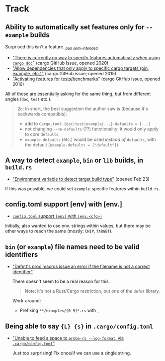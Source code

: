# Track

## Ability to automatically set features only for `--example` builds

Surprised this isn't a feature. <sub>*pun semi-intended*</sub>

- ["There is currently no way to specify features automatically when using `cargo doc`"](https://github.com/rust-lang/cargo/issues/8905) (cargo GitHub Issue, opened 2020)
- ["Allow dependencies that only apply to specific cargo targets (bin, example, etc.)"](https://github.com/rust-lang/cargo/issues/1982) (cargo GitHub issue; opened 2015)
- ["Activating features for tests/benchmarks"](https://github.com/rust-lang/cargo/issues/2911) (cargo GitHub issue, opened 2016)

All of those are essentially asking for the same thing, but from different angles (`doc`, `test` etc.).

>2c:
>In short, the best suggestion the author saw is (because it's backwards compatible):
>
>- add to `Cargo.toml`: `{doc|test|example|...}-defaults = [...]`
>- not changing `--no-defaults` (??) functionality; it would only apply to core `defaults`
>- `example-defaults` (etc.) would be used *instead of* `defaults`, with the default (`example-defaults = ["default"]`)


## A way to detect `example`, `bin` or `lib` builds, in `build.rs`

- ["Environment variable to detect target build type"](https://github.com/rust-lang/cargo/issues/11714) (opened Feb'23)

If this was possible, we could set `example`-specific features within `build.rs`.

## config.toml support [env] with [env.<cfg>]

- [`config.toml` support `[env]` with `[env.<cfg>]`](https://github.com/rust-lang/cargo/issues/10273)

Initially, also wanted to use env. strings within values, but there may be other ways to reach the same (mostly: `CHIP`, `TARGET`).


## `bin` (or `example`) file names need to be valid identifiers

- ["Defmt's proc macros issue an error if the filename is not a correct identifier"](https://github.com/knurling-rs/defmt/issues/853)

	There doesn't seem to be a real reason for this.
	
	>Note: it's not a Rust/Cargo restriction, but one of the `defmt` library.

	Work-around: 
	
	- Prefixing `**/examples/[0-9]*.rs` with `_`
	

## Being able to say `{L} {s}` in `.cargo/config.toml`

- ["Unable to feed a space to `probe-rs --log-format`, via `.cargo/config.toml`"](https://github.com/rust-lang/cargo/issues/14393)

	Just too surprising!  Fix once/if we can use a single string.

